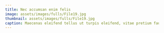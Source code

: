 ```yaml
---
title: Nec accumsan enim felis
image: assets/images/fulls/File19.jpg
thumbnail: assets/images/fulls/File19.jpg
caption: Maecenas eleifend tellus ut turpis eleifend, vitae pretium faucibus.
---
```

